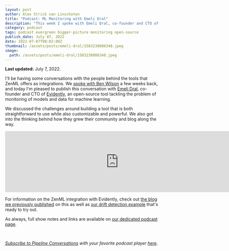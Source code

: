 ```yaml
---
layout: post
author: Alex Strick van Linschoten
title: "Podcast: ML Monitoring with Emeli Dral"
description: "This week I spoke with Emeli Dral, co-founder and CTO of Evidently, an open-source tool tackling the problem of monitoring of models and data for machine learning. We discussed the challenges around building a tool that is both straightforward to use while also customizable and powerful."
category: podcast
tags: podcast evergreen bigger-picture monitoring open-source
publish_date: July 07, 2022
date: 2022-07-07T00:02:00Z
thumbnail: /assets/posts/emeli-dral/1583238086348.jpeg
image:
  path: /assets/posts/emeli-dral/1583238086348.jpeg
---
```


**Last updated:** July 7, 2022.

I'll be having some conversations with the people behind the tools that ZenML
offers as integrations. We [spoke with Ben
Wilson](https://podcast.zenml.io/ml-engineering-ben-wilson) a few weeks back,
and today I'm pleased to publish this conversation with [Emeli
Dral](https://www.linkedin.com/in/emelidral/), co-founder and CTO of
[Evidently](https://evidentlyai.com/), an open-source tool tackling the problem
of monitoring of models and data for machine learning.

We discussed the challenges around building a tool that is both straightforward
to use while also customizable and powerful. We also got into the thinking
behind how they grew their community and blog along the way.

<iframe src="https://player.fireside.fm/v2/vA-gqsEV+GvQsElUc?theme=dark" width="740" height="200" frameborder="0" scrolling="no"></iframe>

For information on the ZenML integration with Evidently, check out [the blog we
previously published](https://blog.zenml.io/zenml-loves-evidently/) on this as well as [our drift detection example](https://docs.zenml.io/stacks-and-components/component-guide/data-validators/evidently) that's ready
to try out.

As always, full show notes and links are available on
[our dedicated podcast page](https://podcast.zenml.io/).

<br>

_[Subscribe to Pipeline Conversations](https://podcast.zenml.io/subscribe) with_
_your favorite podcast player [here](https://podcast.zenml.io/subscribe)._
